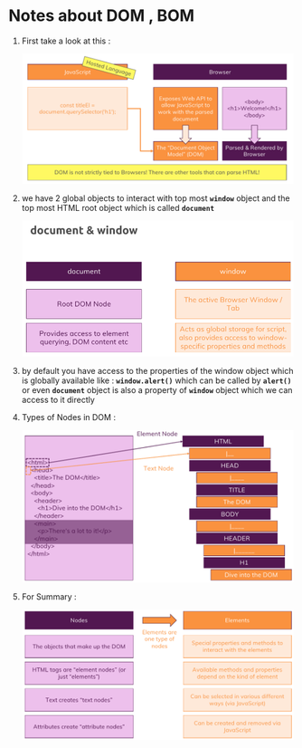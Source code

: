 # Notes about DOM , BOM

1. First take a look at this :

   ![what-is](./what-is-dom.png)

2. we have 2 global objects to interact with top most **`window`** object and the top most HTML root object which is called **`document`**

   ![doc-and-win](./doc-and-win.png)

3. by default you have access to the properties of the window object which is globally available like : **`window.alert()`** which can be called by **`alert()`** or even **`document`** object is also a property of **`window`** object which we can access to it directly

4. Types of Nodes in DOM :

   ![nodes](./types-of-nodes.png)

5. For Summary :

   ![nodes-elements](./nodes-and-elements.png)
